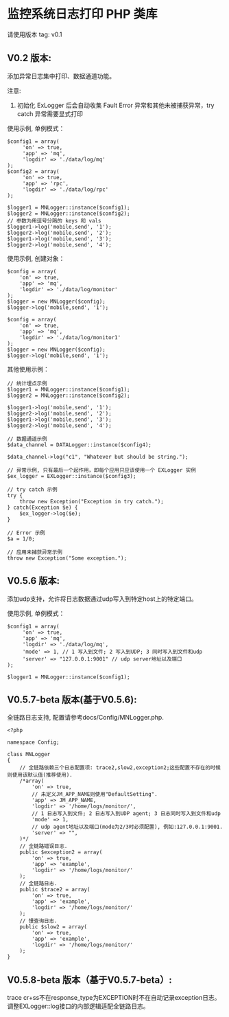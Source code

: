 监控系统日志打印 PHP 类库
========================

请使用版本 tag: v0.1
 
V0.2 版本:
-------------

添加异常日志集中打印、数据通道功能。

注意: 

1. 初始化 ExLogger 后会自动收集 Fault Error 异常和其他未被捕获异常，try catch 异常需要显式打印

使用示例, 单例模式：

	$config1 = array(
	     'on' => true,
	     'app' => 'mq',
	     'logdir' => './data/log/mq'
	);
	$config2 = array(
	     'on' => true,
	     'app' => 'rpc',
	     'logdir' => './data/log/rpc'
	);

	$logger1 = MNLogger::instance($config1);
	$logger2 = MNLogger::instance($config2);
	// 参数为用逗号分隔的 keys 和 vals
	$logger1->log('mobile,send', '1');
	$logger2->log('mobile,send', '2');
	$logger1->log('mobile,send', '3');
	$logger2->log('mobile,send', '4');

使用示例, 创建对象：

	$config = array(
	    'on' => true,
	    'app' => 'mq',
	    'logdir' => './data/log/monitor'
	);
	$logger = new MNLogger($config);
	$logger->log('mobile,send', '1');

	$config = array(
	    'on' => true,
	    'app' => 'mq',
	    'logdir' => './data/log/monitor1'
	);
	$logger = new MNLogger($config);
	$logger->log('mobile,send', '1');

其他使用示例：

	// 统计埋点示例
	$logger1 = MNLogger::instance($config1);
	$logger2 = MNLogger::instance($config2);

	$logger1->log('mobile,send', '1');
	$logger2->log('mobile,send', '2');
	$logger1->log('mobile,send', '3');
	$logger2->log('mobile,send', '4');

	// 数据通道示例
	$data_channel = DATALogger::instance($config4);

	$data_channel->log("c1", "Whatever but should be string.");

	// 异常示例, 只有最后一个起作用，即每个应用只应该使用一个 EXLogger 实例
	$ex_logger = EXLogger::instance($config3);

	// try catch 示例
	try {
		throw new Exception("Exception in try catch.");
	} catch(Exception $e) {
		$ex_logger->log($e);
	}

	// Error 示例
	$a = 1/0;

	// 应用未捕获异常示例
	throw new Exception("Some exception.");

V0.5.6 版本:
-------------

添加udp支持，允许将日志数据通过udp写入到特定host上的特定端口。


使用示例, 单例模式：

	$config1 = array( 
	     'on' => true,
	     'app' => 'mq',
	     'logdir' => './data/log/mq',
	     'mode' => 1, // 1 写入到文件; 2 写入到UDP; 3 同时写入到文件和udp
	     'server' => "127.0.0.1:9001" // udp server地址以及端口
	);

	$logger1 = MNLogger::instance($config1);

V0.5.7-beta 版本(基于V0.5.6):
-------------

全链路日志支持, 配置请参考docs/Config/MNLogger.php.

```
<?php

namespace Config;

class MNLogger
{
    // 全链路依赖三个日志配置项: trace2,slow2,exception2;这些配置不存在的时候则使用该默认值(推荐使用).
    /*array(
        'on' => true,
        // 未定义JM_APP_NAME则使用"DefaultSetting".
        'app' => JM_APP_NAME,
        'logdir' => '/home/logs/monitor/',
        // 1 日志写入到文件; 2 日志写入到UDP agent; 3 日志同时写入到文件和udp
        'mode' => 1,
        // udp agent地址以及端口(mode为2/3时必须配置), 例如:127.0.0.1:9001.
        'server' => "",
    )*/
    // 全链路错误日志.
    public $exception2 = array(
        'on' => true,
        'app' => 'example',
        'logdir' => '/home/logs/monitor/'
    );
    // 全链路日志.
    public $trace2 = array(
        'on' => true,
        'app' => 'example',
        'logdir' => '/home/logs/monitor/'
    );
    // 慢查询日志.
    public $slow2 = array(
        'on' => true,
        'app' => 'example',
        'logdir' => '/home/logs/monitor/'
    );
}
```
V0.5.8-beta 版本（基于V0.5.7-beta）:
-------------

trace cr+ss不在response_type为EXCEPTION时不在自动记录exception日志。
调整EXLogger::log接口的内部逻辑适配全链路日志。
